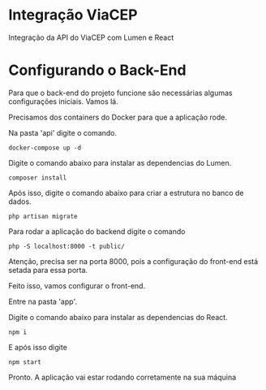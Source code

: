 # Integração ViaCEP
Integração da API do ViaCEP com Lumen e React

# Configurando o Back-End

Para que o back-end do projeto funcione são necessárias algumas configurações iniciais. Vamos lá.

Precisamos dos containers do Docker para que a aplicação rode.

Na pasta 'api' digite o comando.

```
docker-compose up -d
```

Digite o comando abaixo para instalar as dependencias do Lumen. 

```
composer install
```

Após isso, digite o comando abaixo para criar a estrutura no banco de dados.

```
php artisan migrate
```

Para rodar a aplicação do backend digite o comando

```
php -S localhost:8000 -t public/
```

Atenção, precisa ser na porta 8000, pois a configuração do front-end está setada para essa porta.

Feito isso, vamos configurar o front-end.

Entre na pasta 'app'.

Digite o comando abaixo para instalar as dependencias do React.

```
npm i
```

E após isso digite

```
npm start
```

Pronto. A aplicação vai estar rodando corretamente na sua máquina 